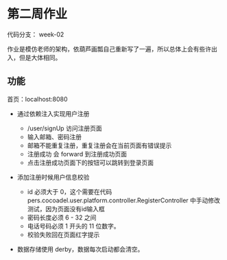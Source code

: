 # 第二周作业

代码分支： week-02

作业是模仿老师的架构，依葫芦画瓢自己重新写了一遍，所以总体上会有些许出入，但是大体相同。



## 功能

首页：localhost:8080

- 通过依赖注入实现用户注册
  - /user/signUp 访问注册页面
  - 输入邮箱、密码注册
  - 邮箱不能重复注册，重复注册会在当前页面有错误提示
  - 注册成功 会 forward 到注册成功页面
  - 点击注册成功页面下的按钮可以跳转到登录页面
- 添加注册时候用户信息校验
  - id 必须大于 0，这个需要在代码 pers.cocoadel.user.platform.controller.RegisterController 中手动修改测试，因为页面没有id输入框
  - 密码长度必须 6 - 32 之间
  - 电话号码必须 1 开头的 11 位数字。
  - 校验失败回在页面红字提示

- 数据存储使用 derby，数据每次启动都会清空。

